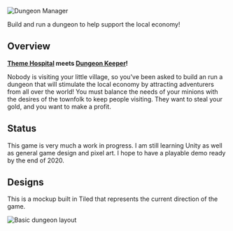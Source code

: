 ![Dungeon Manager](https://raw.githubusercontent.com/matthewtole/dungeon-manager/development/Sources/Splash%20Screen/Github%20Preview.png)

Build and run a dungeon to help support the local economy!

## Overview

**[Theme Hospital](https://www.gog.com/game/theme_hospital) meets [Dungeon Keeper](https://www.gog.com/game/dungeon_keeper)!**

Nobody is visiting your little village, so you've been asked to build an run a dungeon that will stimulate the local economy by attracting adventurers from all over the world!
You must balance the needs of your minions with the desires of the townfolk to keep people visiting. They want to steal your gold, and you want to make a profit.

## Status

This game is very much a work in progress. I am still learning Unity as well as general game design and pixel art. I hope to have a playable demo ready by the end of 2020.

## Designs

This is a mockup built in Tiled that represents the current direction of the game.

![Basic dungeon layout](https://i.imgur.com/3oxbarc.png)
